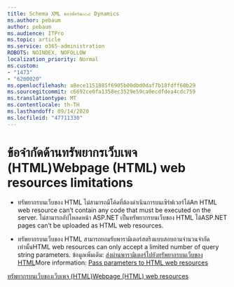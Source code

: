 ```yaml
---
title: Schema XML ของฟอร์ม๓๖๕ Dynamics
ms.author: pebaum
author: pebaum
ms.audience: ITPro
ms.topic: article
ms.service: o365-administration
ROBOTS: NOINDEX, NOFOLLOW
localization_priority: Normal
ms.custom:
- "1473"
- "6200020"
ms.openlocfilehash: a8ece1151885f6905b00dbd0daf7b18fdff60b29
ms.sourcegitcommit: c6692ce0fa1358ec3529e59ca0ecdfdea4cdc759
ms.translationtype: MT
ms.contentlocale: th-TH
ms.lasthandoff: 09/14/2020
ms.locfileid: "47711330"
---
```

# <a name="webpage-html-web-resources-limitations"></a><span data-ttu-id="8b204-102">ข้อจำกัดด้านทรัพยากรเว็บเพจ (HTML)</span><span class="sxs-lookup"><span data-stu-id="8b204-102">Webpage (HTML) web resources limitations</span></span>

* <span data-ttu-id="8b204-103">ทรัพยากรบนเว็บของ HTML ไม่สามารถมีโค้ดที่ต้องดำเนินการบนเซิร์ฟเวอร์ได้</span><span class="sxs-lookup"><span data-stu-id="8b204-103">An HTML web resource can’t contain any code that must be executed on the server.</span></span> <span data-ttu-id="8b204-104">ไม่สามารถอัปโหลดหน้า ASP.NET เป็นทรัพยากรบนเว็บของ HTML ได้</span><span class="sxs-lookup"><span data-stu-id="8b204-104">ASP.NET pages can’t be uploaded as HTML web resources.</span></span>

* <span data-ttu-id="8b204-105">ทรัพยากรบนเว็บของ HTML สามารถยอมรับพารามิเตอร์สตริงแบบสอบถามจำนวนจำกัดเท่านั้น</span><span class="sxs-lookup"><span data-stu-id="8b204-105">HTML web resources can only accept a limited number of query string parameters.</span></span> <span data-ttu-id="8b204-106">ข้อมูลเพิ่มเติม: [ส่งผ่านพารามิเตอร์ไปยังทรัพยากรบนเว็บของ HTML](https://docs.microsoft.com/dynamics365/customer-engagement/developer/webpage-html-web-resources#BKMK_PassingParametersToWebResources)</span><span class="sxs-lookup"><span data-stu-id="8b204-106">More information: [Pass parameters to HTML web resources](https://docs.microsoft.com/dynamics365/customer-engagement/developer/webpage-html-web-resources#BKMK_PassingParametersToWebResources)</span></span>

[<span data-ttu-id="8b204-107">ทรัพยากรบนเว็บของเว็บเพจ (HTML)</span><span class="sxs-lookup"><span data-stu-id="8b204-107">Webpage (HTML) web resources</span></span>](https://docs.microsoft.com/dynamics365/customer-engagement/developer/webpage-html-web-resources)
